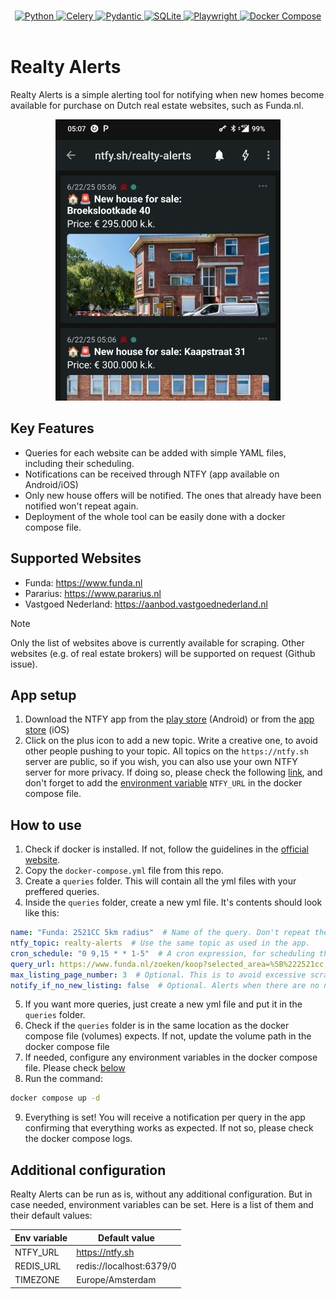 <p align="center">
  <br/>
  <a href="https://www.python.org">
    <img src="https://img.shields.io/badge/Python-FFD43B?style=for-the-badge&logo=python&logoColor=blue"
    alt="Python"/>
  </a>
  <a href="https://docs.celeryq.dev/en/stable/getting-started/introduction.html">
    <img src="https://img.shields.io/badge/celery-%23a9cc54.svg?style=for-the-badge&logo=celery&logoColor=ddf4a4"
    alt="Celery"/>
  </a>
  <a href="https://docs.pydantic.dev/latest/">
    <img src="https://img.shields.io/badge/Pydantic-E92063?style=for-the-badge&logo=Pydantic&logoColor=white"
    alt="Pydantic"/>
  </a>
  <a href="https://sqlite.org">
    <img src="https://img.shields.io/badge/Sqlite-003B57?style=for-the-badge&logo=sqlite&logoColor=white" alt="SQLite">
  </a>
  <a href="https://playwright.dev/python/">
    <img src="https://img.shields.io/badge/Playwright-45ba4b?style=for-the-badge&logo=Playwright&logoColor=white"
    alt="Playwright"/>
  </a>
  <a href="https://docs.docker.com/compose/">
    <img src="https://img.shields.io/badge/Docker%20Compose-2496ED?style=for-the-badge&logo=docker&logoColor=white" alt="Docker Compose"/>
  </a>
  <br/>
  <br/>
</p>

# Realty Alerts

Realty Alerts is a simple alerting tool for notifying when new homes become available for purchase on Dutch real estate websites, such as Funda.nl.

<div align="center">
    <img src="./assets/images/app-example.jpg" >
</div>

## Key Features

- Queries for each website can be added with simple YAML files, including their scheduling.
- Notifications can be received through NTFY (app available on Android/iOS)
- Only new house offers will be notified. The ones that already have been notified won't repeat again.
- Deployment of the whole tool can be easily done with a docker compose file.

## Supported Websites

- Funda: https://www.funda.nl
- Pararius: https://www.pararius.nl
- Vastgoed Nederland: https://aanbod.vastgoednederland.nl

> [!NOTE]
> Only the list of websites above is currently available for scraping. Other websites (e.g. of real estate brokers) will be supported on request (Github issue).


## App setup

1. Download the NTFY app from the [play store](https://play.google.com/store/apps/details?id=io.heckel.ntfy) (Android) or from the [app store](https://apps.apple.com/us/app/ntfy/id1625396347) (iOS)
2. Click on the plus icon to add a new topic. Write a creative one, to avoid other people pushing to your topic. All topics on the `https://ntfy.sh` server are public, so if you wish, you can also use your own NTFY server for more privacy. If doing so, please check the following [link](https://docs.ntfy.sh/install/), and don't forget to add the [environment variable](#additional-configuration) `NTFY_URL` in the docker compose file.


## How to use

1. Check if docker is installed. If not, follow the guidelines in the [official website](https://docs.docker.com/engine/install/).
2. Copy the `docker-compose.yml` file from this repo.
3. Create a `queries` folder. This will contain all the yml files with your preffered queries.
4. Inside the `queries` folder, create a new yml file. It's contents should look like this:

```yml
name: "Funda: 2521CC 5km radius"  # Name of the query. Don't repeat the same name for different query files.
ntfy_topic: realty-alerts  # Use the same topic as used in the app.
cron_schedule: "0 9,15 * * 1-5"  # A cron expression, for scheduling the query. Check https://crontab.guru for help.
query_url: https://www.funda.nl/zoeken/koop?selected_area=%5B%222521cc,10km%22%5D  # The query you're interested in.
max_listing_page_number: 3  # Optional. This is to avoid excessive scraping, which can result in website blocks.
notify_if_no_new_listing: false  # Optional. Alerts when there are no new query results.
```

5. If you want more queries, just create a new yml file and put it in the `queries` folder.
6. Check if the `queries` folder is in the same location as the docker compose file (volumes) expects. If not, update the volume path in the docker compose file
7. If needed, configure any environment variables in the docker compose file. Please check [below](#additional-configuration)
8. Run the command:

```bash
docker compose up -d
```

9. Everything is set! You will receive a notification per query in the app confirming that everything works as expected. If not so, please check the docker compose logs.

## Additional configuration

Realty Alerts can be run as is, without any additional configuration. But in case needed, environment variables can be set. Here is a list of them and their default values:

| Env variable | Default value                 |
| ------------ | ----------------------------- |
| NTFY_URL     | https://ntfy.sh               |
| REDIS_URL    | redis://localhost:6379/0      |
| TIMEZONE     | Europe/Amsterdam              |
